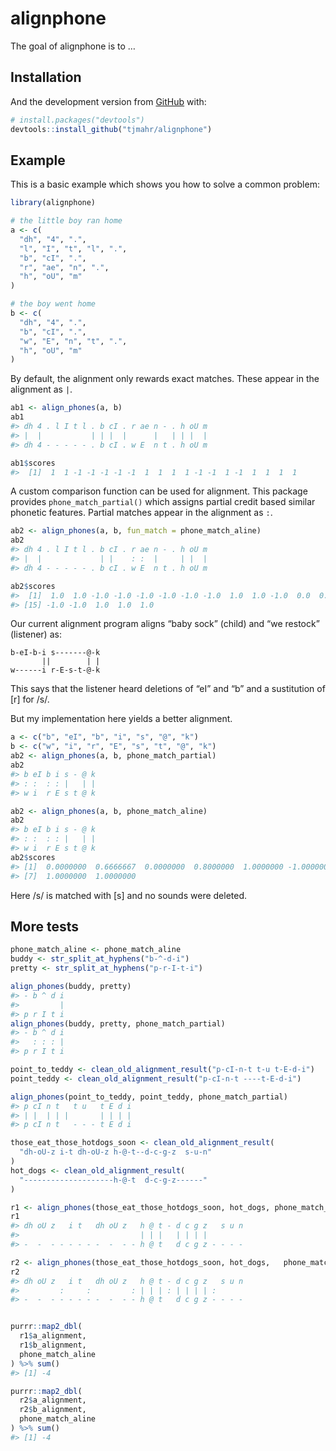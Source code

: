 
<!-- README.md is generated from README.Rmd. Please edit that file -->

# alignphone

<!-- badges: start -->

<!-- badges: end -->

The goal of alignphone is to …

## Installation

And the development version from [GitHub](https://github.com/) with:

``` r
# install.packages("devtools")
devtools::install_github("tjmahr/alignphone")
```

## Example

This is a basic example which shows you how to solve a common problem:

``` r
library(alignphone)

# the little boy ran home
a <- c(
  "dh", "4", ".", 
  "l", "I", "t", "l", ".", 
  "b", "cI", ".", 
  "r", "ae", "n", ".",  
  "h", "oU", "m"
)

# the boy went home
b <- c(
  "dh", "4", ".", 
  "b", "cI", ".", 
  "w", "E", "n", "t", ".", 
  "h", "oU", "m"
)
```

By default, the alignment only rewards exact matches. These appear in
the alignment as `|`.

``` r
ab1 <- align_phones(a, b)
ab1
#> dh 4 . l I t l . b cI . r ae n - . h oU m
#> |  |           | | |  |      |   | | |  | 
#> dh 4 - - - - - . b cI . w E  n t . h oU m

ab1$scores
#>  [1]  1  1 -1 -1 -1 -1 -1  1  1  1  1 -1 -1  1 -1  1  1  1  1
```

A custom comparison function can be used for alignment. This package
provides `phone_match_partial()` which assigns partial credit based
similar phonetic features. Partial matches appear in the alignment as
`:`.

``` r
ab2 <- align_phones(a, b, fun_match = phone_match_aline)
ab2
#> dh 4 . l I t l . b cI . r ae n - . h oU m
#> |  |             | |    : :  |     | |  | 
#> dh 4 - - - - - . b cI . w E  n t . h oU m

ab2$scores
#>  [1]  1.0  1.0 -1.0 -1.0 -1.0 -1.0 -1.0 -1.0  1.0  1.0 -1.0  0.0  0.8  1.0
#> [15] -1.0 -1.0  1.0  1.0  1.0
```

Our current alignment program aligns “baby sock” (child) and “we
restock” (listener) as:

    b-eI-b-i s-------@-k
           ||        | |
    w------i r-E-s-t-@-k

This says that the listener heard deletions of “eI” and “b” and a
sustitution of \[r\] for /s/.

But my implementation here yields a better alignment.

``` r
a <- c("b", "eI", "b", "i", "s", "@", "k")
b <- c("w", "i", "r", "E", "s", "t", "@", "k")
ab2 <- align_phones(a, b, phone_match_partial)
ab2
#> b eI b i s - @ k
#> : :  : : |   | | 
#> w i  r E s t @ k

ab2 <- align_phones(a, b, phone_match_aline)
ab2
#> b eI b i s - @ k
#> : :  : : |   | | 
#> w i  r E s t @ k
ab2$scores
#> [1]  0.0000000  0.6666667  0.0000000  0.8000000  1.0000000 -1.0000000
#> [7]  1.0000000  1.0000000
```

Here /s/ is matched with \[s\] and no sounds were deleted.

## More tests

``` r
phone_match_aline <- phone_match_aline
buddy <- str_split_at_hyphens("b-^-d-i")
pretty <- str_split_at_hyphens("p-r-I-t-i")

align_phones(buddy, pretty)
#> - b ^ d i
#>         | 
#> p r I t i
align_phones(buddy, pretty, phone_match_partial)
#> - b ^ d i
#>   : : : | 
#> p r I t i
```

``` r
point_to_teddy <- clean_old_alignment_result("p-cI-n-t t-u t-E-d-i")
point_teddy <- clean_old_alignment_result("p-cI-n-t ----t-E-d-i")

align_phones(point_to_teddy, point_teddy, phone_match_partial)
#> p cI n t   t u   t E d i
#> | |  | | |       | | | | 
#> p cI n t   - - - t E d i
```

``` r
those_eat_those_hotdogs_soon <- clean_old_alignment_result(
  "dh-oU-z i-t dh-oU-z h-@-t--d-c-g-z  s-u-n"
) 
hot_dogs <- clean_old_alignment_result(
  "--------------------h-@-t  d-c-g-z------"
)

r1 <- align_phones(those_eat_those_hotdogs_soon, hot_dogs, phone_match_partial)
r1
#> dh oU z   i t   dh oU z   h @ t - d c g z   s u n
#>                           | | |   | | | |         
#> -  -  - - - - - -  -  - - h @ t   d c g z - - - -

r2 <- align_phones(those_eat_those_hotdogs_soon, hot_dogs,   phone_match_aline)
r2
#> dh oU z   i t   dh oU z   h @ t - d c g z   s u n
#>         :     :         : | | | : | | | | :       
#> -  -  - - - - - -  -  - - h @ t   d c g z - - - -


purrr::map2_dbl(
  r1$a_alignment,
  r1$b_alignment,  
  phone_match_aline
) %>% sum()
#> [1] -4

purrr::map2_dbl(
  r2$a_alignment,
  r2$b_alignment,  
  phone_match_aline
) %>% sum()
#> [1] -4
```
